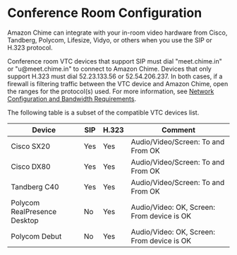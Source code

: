# Conference Room Configuration<a name="configure-rooms"></a>

Amazon Chime can integrate with your in\-room video hardware from Cisco, Tandberg, Polycom, Lifesize, Vidyo, or others when you use the SIP or H\.323 protocol\.

Conference room VTC devices that support SIP must dial "meet\.chime\.in" or "u@meet\.chime\.in" to connect to Amazon Chime\. Devices that only support H\.323 must dial 52\.23\.133\.56 or 52\.54\.206\.237\. In both cases, if a firewall is filtering traffic between the VTC device and Amazon Chime, open the ranges for the protocol\(s\) used\. For more information, see [Network Configuration and Bandwidth Requirements](network-config.md)\.

The following table is a subset of the compatible VTC devices list\.


| Device | SIP | H\.323 | Comment | 
| --- | --- | --- | --- | 
| Cisco SX20 | Yes | Yes | Audio/Video/Screen: To and From OK | 
| Cisco DX80 | Yes | Yes | Audio/Video/Screen: To and From OK | 
| Tandberg C40 | Yes | Yes | Audio/Video/Screen: To and From OK | 
| Polycom RealPresence Desktop | No | Yes | Audio/Video: OK, Screen: From device is OK | 
| Polycom Debut | No | Yes | Audio/Video: OK, Screen: From device is OK | 